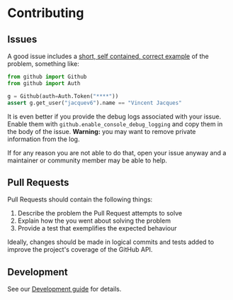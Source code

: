 # Contributing

## Issues

A good issue includes a [short, self contained, correct example](http://sscce.org/) of the problem, something like:

```python
from github import Github
from github import Auth

g = Github(auth=Auth.Token("****"))
assert g.get_user("jacquev6").name == "Vincent Jacques"
```

It is even better if you provide the debug logs associated with your issue.
Enable them with `github.enable_console_debug_logging` and copy them in the body of the issue.
**Warning:** you may want to remove private information from the log.

If for any reason you are not able to do that, open your issue anyway and a maintainer or community member may be able to help.

## Pull Requests

Pull Requests should contain the following things:

1. Describe the problem the Pull Request attempts to solve
2. Explain how the you went about solving the problem
3. Provide a test that exemplifies the expected behaviour

Ideally, changes should be made in logical commits and tests added to improve the project's coverage of the GitHub API.

## Development

See our [Development guide](https://pygithub.readthedocs.io/en/stable/development.html) for details.
